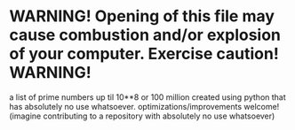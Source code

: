 # WARNING! Opening of this file may cause combustion and/or explosion of your computer. Exercise caution! WARNING!

a list of prime numbers up til 10\*\*8 or 100 million created using python that has absolutely no use whatsoever.
optimizations/improvements welcome! (imagine contributing to a repository with absolutely no use whatsoever)

